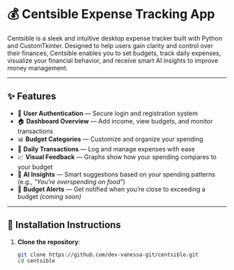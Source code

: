 # 💰 Centsible Expense Tracking App

Centsible is a sleek and intuitive desktop expense tracker built with Python and CustomTkinter. Designed to help users gain clarity and control over their finances, Centsible enables you to set budgets, track daily expenses, visualize your financial behavior, and receive smart AI insights to improve money management.

---

## ✨ Features

- 🔐 **User Authentication** — Secure login and registration system  
- 🏠 **Dashboard Overview** — Add income, view budgets, and monitor transactions  
- 📊 **Budget Categories** — Customize and organize your spending  
- 🧾 **Daily Transactions** — Log and manage expenses with ease  
- 📈 **Visual Feedback** — Graphs show how your spending compares to your budget  
- 🧠 **AI Insights** — Smart suggestions based on your spending patterns (e.g., _"You’re overspending on food"_)  
- 🔔 **Budget Alerts** — Get notified when you’re close to exceeding a budget *(coming soon)*  

---

## 🧰 Installation Instructions

1. **Clone the repository**:
   ```bash
   git clone https://github.com/dev-vanessa-git/centsible.git
   cd centsible
